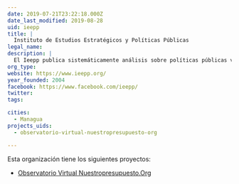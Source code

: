 ```yaml
---
date: 2019-07-21T23:22:18.000Z
date_last_modified: 2019-08-28
uid: ieepp
title: |
  Instituto de Estudios Estratégicos y Políticas Públicas
legal_name: 
description: |
  El Ieepp publica sistemáticamente análisis sobre políticas públicas vinculadas a gobernabilidad, seguridad e inclusión social.
org_type: 
website: https://www.ieepp.org/
year_founded: 2004
facebook: https://www.facebook.com/ieepp/
twitter: 
tags:

cities: 
  - Managua
projects_uids:
  - observatorio-virtual-nuestropresupuesto-org

---
```


Esta organización tiene los siguientes proyectos:

- [Observatorio Virtual Nuestropresupuesto.Org](/proyectos/observatorio-virtual-nuestropresupuesto-org)
